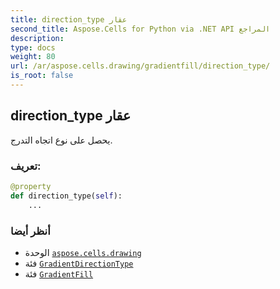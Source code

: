 ```yaml
---
title: direction_type عقار
second_title: Aspose.Cells for Python via .NET API المراجع
description:
type: docs
weight: 80
url: /ar/aspose.cells.drawing/gradientfill/direction_type/
is_root: false
---
```

##  direction_type عقار

يحصل على نوع اتجاه التدرج.
###  تعريف:
```python
@property
def direction_type(self):
    ...
```

###  أنظر أيضا
* الوحدة [`aspose.cells.drawing`](../../)
* فئة [`GradientDirectionType`](/cells/python-net/ar/aspose.cells.drawing/gradientdirectiontype)
* فئة [`GradientFill`](/cells/python-net/ar/aspose.cells.drawing/gradientfill)
